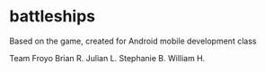 # battleships
Based on the game, created for Android mobile development class

Team Froyo
Brian R.
Julian L.
Stephanie B.
William H.
